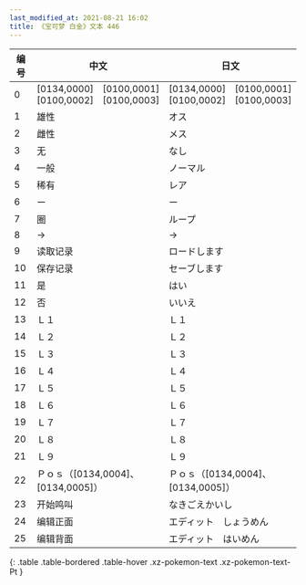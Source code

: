 ```yaml
---
last_modified_at: 2021-08-21 16:02
title: 《宝可梦 白金》文本 446
---
```

| 编号 | 中文 | 日文 |
| ---- | ---- | ---- |
| 0 | [0134,0000]　[0100,0001]　[0100,0002]　[0100,0003] | [0134,0000]　[0100,0001]　[0100,0002]　[0100,0003] |
| 1 | 雄性 | オス |
| 2 | 雌性 | メス |
| 3 | 无 | なし |
| 4 | 一般 | ノーマル |
| 5 | 稀有 | レア |
| 6 | ー | ー |
| 7 | 圈 | ループ |
| 8 | → | → |
| 9 | 读取记录 | ロードします |
| 10 | 保存记录 | セーブします |
| 11 | 是 | はい |
| 12 | 否 | いいえ |
| 13 | Ｌ１ | Ｌ１ |
| 14 | Ｌ２ | Ｌ２ |
| 15 | Ｌ３ | Ｌ３ |
| 16 | Ｌ４ | Ｌ４ |
| 17 | Ｌ５ | Ｌ５ |
| 18 | Ｌ６ | Ｌ６ |
| 19 | Ｌ７ | Ｌ７ |
| 20 | Ｌ８ | Ｌ８ |
| 21 | Ｌ９ | Ｌ９ |
| 22 | Ｐｏｓ（[0134,0004]、[0134,0005]） | Ｐｏｓ（[0134,0004]、[0134,0005]） |
| 23 | 开始鸣叫 | なきごえかいし |
| 24 | 编辑正面 | エディット　しょうめん |
| 25 | 编辑背面 | エディット　はいめん |
{: .table .table-bordered .table-hover .xz-pokemon-text .xz-pokemon-text-Pt }